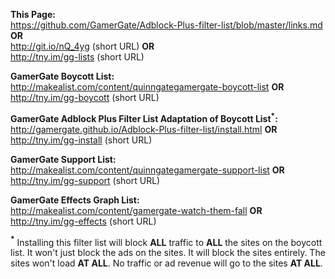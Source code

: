 **This Page:**  
https://github.com/GamerGate/Adblock-Plus-filter-list/blob/master/links.md **OR**  
http://git.io/nQ_4yg (short URL) **OR**  
http://tny.im/gg-lists (short URL)  

**GamerGate Boycott List:**  
http://makealist.com/content/quinngategamergate-boycott-list **OR**  
http://tny.im/gg-boycott (short URL)  
     
**GamerGate Adblock Plus Filter List Adaptation of Boycott List<sup>*</sup>:**  
http://gamergate.github.io/Adblock-Plus-filter-list/install.html **OR**  
http://tny.im/gg-install (short URL)  

**GamerGate Support List:**  
http://makealist.com/content/quinngategamergate-support-list **OR**  
http://tny.im/gg-support (short URL)  

**GamerGate Effects Graph List:**  
http://makealist.com/content/gamergate-watch-them-fall **OR**  
http://tny.im/gg-effects (short URL)  

**<sup>*</sup>** Installing this filter list will block **ALL** traffic to **ALL** the sites on the boycott list. It won't just block the ads on the sites. It will block the sites entirely. The sites won't load **AT ALL**. No traffic or ad revenue will go to the sites **AT ALL**.

